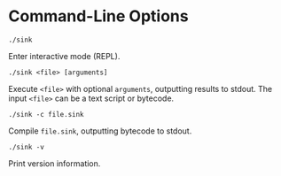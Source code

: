 
Command-Line Options
====================

`./sink`

Enter interactive mode (REPL).

`./sink <file> [arguments]`

Execute `<file>` with optional `arguments`, outputting results to stdout.  The input `<file>` can be
a text script or bytecode.

`./sink -c file.sink`

Compile `file.sink`, outputting bytecode to stdout.

`./sink -v`

Print version information.
